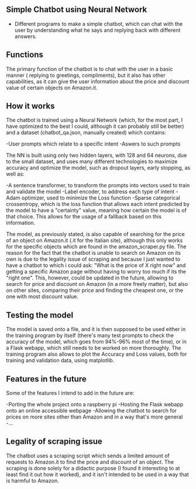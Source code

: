 ## Simple Chatbot using Neural Network

- Different programs to make a simple chatbot, which can chat with the user by understanding what he says and replying back with different answers.

## Functions

The primary function of the chatbot is to chat with the user in a basic manner ( replying to greetings, compliments), but it also has other capabilities,
as it can give the user information about the price and discount value of certain objects on Amazon.it. 

## How it works

The chatbot is trained using a Neural Network (which, for the most part, I have optimized to the best I could, although it can probably still be better)
and a dataset (chatbot_qa.json, manually created) which contains:

-User prompts which relate to a specific intent
-Aswers to such prompts 

The NN is built using only two hidden layers, with 128 and 64 neurons, due to the small dataset, and uses many different technologies to maximize
accuracy and optimize the model, such as dropout layers, early stopping, as well as:

-A sentence transformer, to transform the prompts into vectors used to train and validate the model
-Label encoder, to address each type of intent 
-Adam optimizer, used to minimize the Loss function
-Sparse categorical crossentropy, which is the loss function that allows each intent predicted by the model to have a "certainty" value, meaning
how certain the model is of that choice. This allows for the usage of a fallback based on this information.

The model, as previously stated, is also capable of searching for the price of an object on Amazon.it (.it for the Italian site), although
this only works for the specific objects which are found in the amazon_scraper.py file. The reason for the fact that the chatbot is unable to search
on Amazon on its own is due to the legality issue of scraping and because I just wanted to have a chatbot to which i could ask: "What is the price of X
right now" and getting a specific Amazon page without having to worry too much if its the "right one". This, however, could be updated in the future,
allowing to search for price and discount on Amazon (in a more freely matter), but also on other sites, comparing their price and finding the cheapest
one, or the one with most discount value.

## Testing the model

The model is saved onto a file, and it is then supposed to be used either in the training program by itself (there's many test prompts to check
the accuracy of the model, which goes from 94%-96% most of the time), or in a Flask webapp, which still needs to be worked on more thoroughly. 
The training program also allows to plot the Accuracy and Loss values, both for training and validation data, using matplotlib.

## Features in the future

Some of the features I intend to add in the future are:

-Porting the whole project onto a raspberry pi 
-Hosting the Flask webapp onto an online accessible webpage
-Allowing the chatbot to search for prices on more sites other than Amazon and in a way that's more general
-...

## Legality of scraping issue

The chatbot uses a scraping script which sends a limited amount of requests to Amazon.it to find the price and discount of an object. The scraping is 
done solely for a didactic purpose (I found it interesting to at least find it out how it worked), and it isn't intended to be used in a way that
is harmful to Amazon.
